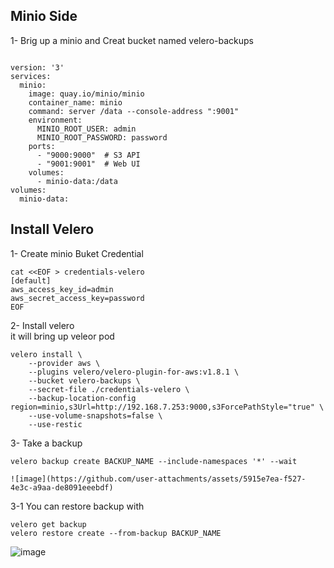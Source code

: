 ## Minio Side 
1- Brig up a minio and Creat bucket named velero-backups
```

version: '3'
services:
  minio:
    image: quay.io/minio/minio
    container_name: minio
    command: server /data --console-address ":9001"
    environment:
      MINIO_ROOT_USER: admin
      MINIO_ROOT_PASSWORD: password
    ports:
      - "9000:9000"  # S3 API
      - "9001:9001"  # Web UI
    volumes:
      - minio-data:/data
volumes:
  minio-data:
```
## Install Velero 
1- Create minio Buket Credential 
```
cat <<EOF > credentials-velero
[default]
aws_access_key_id=admin
aws_secret_access_key=password
EOF
```
2- Install velero  
it will bring up veleor pod 
```
velero install \
    --provider aws \
    --plugins velero/velero-plugin-for-aws:v1.8.1 \
    --bucket velero-backups \
    --secret-file ./credentials-velero \
    --backup-location-config region=minio,s3Url=http://192.168.7.253:9000,s3ForcePathStyle="true" \
    --use-volume-snapshots=false \
    --use-restic
```

3- Take a backup
```
velero backup create BACKUP_NAME --include-namespaces '*' --wait

![image](https://github.com/user-attachments/assets/5915e7ea-f527-4e3c-a9aa-de8091eeebdf)

```
3-1 You can restore backup with 
```
velero get backup 
velero restore create --from-backup BACKUP_NAME
```
![image](https://github.com/user-attachments/assets/ec243d9a-51db-4376-9870-8bf8d34af7bb)




